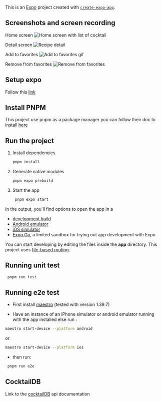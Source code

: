 This is an [Expo](https://expo.dev) project created with [`create-expo-app`](https://www.npmjs.com/package/create-expo-app).

## Screenshots and screen recording

Home screen
![Home screen with list of cocktail](./docs/Home_screen.png)

Detail screen
![Recipe detail](./docs/Detail_screen.png)

Add to favorites
![Add to favorites gif](./docs/Add_to_favorites.gif)

Remove from favorites
![Remove from favorites](./docs/Remove_from_favorites.gif)

## Setup expo

Follow this [link](https://docs.expo.dev/get-started/set-up-your-environment/)

## Install PNPM

This project use pnpm as a package manager you can follow their doc to install [here](https://pnpm.io/installation)

## Run the project

1. Install dependencies

   ```bash
   pnpm install
   ```

2. Generate native modules

   ```bash
   pnpm expo prebuild
   ```

3. Start the app

   ```bash
    pnpm expo start
   ```

In the output, you'll find options to open the app in a

- [development build](https://docs.expo.dev/develop/development-builds/introduction/)
- [Android emulator](https://docs.expo.dev/workflow/android-studio-emulator/)
- [iOS simulator](https://docs.expo.dev/workflow/ios-simulator/)
- [Expo Go](https://expo.dev/go), a limited sandbox for trying out app development with Expo

You can start developing by editing the files inside the **app** directory. This project uses [file-based routing](https://docs.expo.dev/router/introduction).

## Running unit test

```bash
 pnpm run test
```

## Running e2e test

- First install [maestro](https://maestro.mobile.dev/getting-started/build-and-install-your-app) (tested with version 1.39.7)

- Have an instance of an iPhone simulator or android emulator running with the app installed else run :

```bash
maestro start-device --platform android
```

or

```bash
maestro start-device --platform ios
```

- then run:

```bash
 pnpm run e2e
```

## CocktailDB

Link to the [cocktailDB](https://www.thecocktaildb.com/api.php) api documentation
